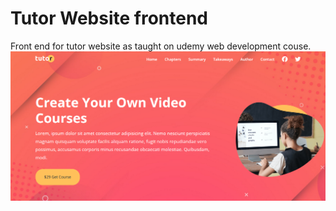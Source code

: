 # Tutor Website frontend
Front end for tutor website as taught on udemy web development couse.
<img src='../images/tutor.PNG'>